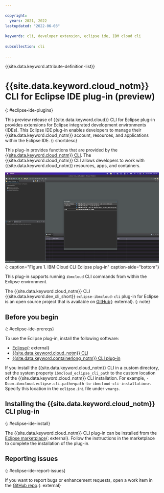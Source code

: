 ```yaml
---

copyright:
  years: 2021, 2022
lastupdated: "2022-06-03"

keywords: cli, developer extension, eclipse ide, IBM cloud cli

subcollection: cli

---
```


{{site.data.keyword.attribute-definition-list}}

# {{site.data.keyword.cloud_notm}} CLI for Eclipse IDE plug-in (preview)
{: #eclipse-ide-plugins}

This preview release of {{site.data.keyword.cloud}} CLI for Eclipse plug-in provides extensions for Eclipse integrated development environments (IDEs). This Eclipse IDE plug-in enables developers to manage their {{site.data.keyword.cloud_notm}} account, resources, and applications within the Eclipse IDE.
{: shortdesc}

This plug-in provides functions that are provided by the [{{site.data.keyword.cloud_notm}} CLI](/docs/cli). The {{site.data.keyword.cloud_notm}} CLI allows developers to work with {{site.data.keyword.cloud_notm}} resources, apps, and containers.

![IBM Cloud CLI Eclipse plug-in](images/eclipse.png "IBM Cloud CLI Eclipse plug-in"){: caption="Figure 1. IBM Cloud CLI Eclipse plug-in" caption-side="bottom"}

This plug-in supports running `ibmcloud` CLI commands from within the Eclipse environment.

The {{site.data.keyword.cloud_notm}} CLI {{site.data.keyword.dev_cli_short}} `eclipse-ibmcloud-cli` plug-in for Eclipse is an open source project that is available on [GitHub](https://github.com/IBM-Cloud/eclipse-ibmcloud-cli){: external}.
{: note}

## Before you begin
{: #eclipse-ide-prereqs}

To use the Eclipse plug-in, install the following software:

-	[Eclipse](https://www.eclipse.org/downloads/){: external}
-	[{{site.data.keyword.cloud_notm}} CLI](/docs/cli?topic=cli-install-ibmcloud-cli)
- [{{site.data.keyword.containerlong_notm}} CLI plug-in](/docs/cli?topic=cli-install-devtools-manually#idt-install-kubernetes-cli-plugin)

If you install the {{site.data.keyword.cloud_notm}} CLI in a custom directory, set the system property `ibmcloud_eclipse_cli_path` to the custom location of the {{site.data.keyword.cloud_notm}} CLI installation. For example, `-Dcom.ibmcloud.eclipse.cli.path=<path-to-ibmcloud-cli-installation>`. Specify this location in the `eclipse.ini` file under `vmargs`.

## Installing the {{site.data.keyword.cloud_notm}} CLI plug-in
{: #eclipse-ide-install}

The {{site.data.keyword.cloud_notm}} CLI plug-in can be installed from the [Eclipse marketplace](https://marketplace.eclipse.org/content/ibm-cloud-dev-tools-eclipse){: external}. Follow the instructions in the marketplace to complete the installation of the plug-in.

## Reporting issues
{: #eclipse-ide-report-issues}

If you want to report bugs or enhancement requests, open a work item in the [GitHub repo](https://github.com/IBM-Cloud/eclipse-ibmcloud-cli/issues).{: external}
